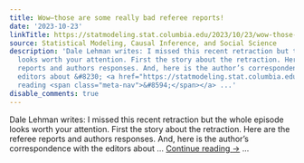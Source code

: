 ```yaml
---
title: Wow—those are some really bad referee reports!
date: '2023-10-23'
linkTitle: https://statmodeling.stat.columbia.edu/2023/10/23/wow-those-are-some-really-bad-referee-reports/
source: Statistical Modeling, Causal Inference, and Social Science
description: 'Dale Lehman writes: I missed this recent retraction but the whole episode
  looks worth your attention. First the story about the retraction. Here are the referee
  reports and authors responses. And, here is the author’s correspondence with the
  editors about &#8230; <a href="https://statmodeling.stat.columbia.edu/2023/10/23/wow-those-are-some-really-bad-referee-reports/">Continue
  reading <span class="meta-nav">&#8594;</span></a> ...'
disable_comments: true
---
```

Dale Lehman writes: I missed this recent retraction but the whole episode looks worth your attention. First the story about the retraction. Here are the referee reports and authors responses. And, here is the author’s correspondence with the editors about &#8230; <a href="https://statmodeling.stat.columbia.edu/2023/10/23/wow-those-are-some-really-bad-referee-reports/">Continue reading <span class="meta-nav">&#8594;</span></a> ...